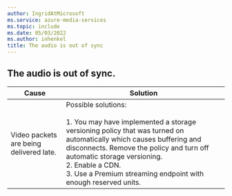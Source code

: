 ```yaml
---
author: IngridAtMicrosoft
ms.service: azure-media-services
ms.topic: include
ms.date: 05/03/2022
ms.author: inhenkel
title: The audio is out of sync
---
```


<!-- 2106210040004186 -->

## The audio is out of sync.

| Cause | Solution |
| ----- | -------- |
| Video packets are being delivered late. | Possible solutions: <br/><br/> 1. You may have implemented a storage versioning policy that was turned on automatically which causes buffering and disconnects. Remove the policy and turn off automatic storage versioning. <br/> 2. Enable a CDN. <br/> 3. Use a Premium streaming endpoint with enough reserved units.  |